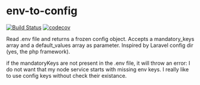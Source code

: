 # env-to-config

[![Build Status](https://travis-ci.org/zsimo/env-to-config.svg?branch=master)](https://travis-ci.org/zsimo/env-to-config)
[![codecov](https://codecov.io/gh/zsimo/env-to-config/branch/master/graph/badge.svg)](https://codecov.io/gh/zsimo/env-to-config)


Read .env file and returns a frozen config object.
Accepts a mandatory_keys array and a default_values array as parameter.
Inspired by Laravel config dir (yes, the php framework).



if the mandatoryKeys are not present in the .env file, it will throw an error: I do not want that my node service starts with missing
env keys. I really like to use config keys without check their existance.
